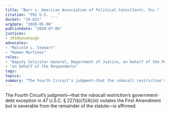 ```yaml
---
title: "Barr v. American Association of Political Consultants, Inc."
citation: "591 U.S. ___"
docket: "19-631"
argdate: "2020-05-06"
publishdate: "2020-07-06"
justices:
- 2018kavanaugh
advocates:
- "Malcolm L. Stewart"
- "Roman Martinez"
roles:
- "Deputy Solicitor General, Department of Justice, on behalf of the Petitioners"
- "on behalf of the Respondents"
tags:
topics:
summary: "The Fourth Circuit’s judgment—that the robocall restriction’s government-debt exception in 47 U.S.C. § 227(b)(1)(A)(iii) violates the First Amendment but is severable from the remainder of the statute—is affirmed."
---
```

The Fourth Circuit’s judgment—that the robocall restriction’s government-debt exception in 47 U.S.C. § 227(b)(1)(A)(iii) violates the First Amendment but is severable from the remainder of the statute—is affirmed.